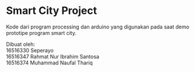# Smart City Project
Kode dari program processing dan arduino yang digunakan pada saat demo prototipe program smart city.

Dibuat oleh: <br>
16516330 Seperayo <br>
16516347 Rahmat Nur Ibrahim Santosa <br>
16516374 Muhammad Naufal Thariq <br>
